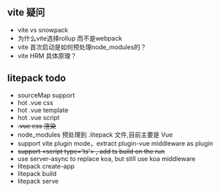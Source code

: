## vite 疑问

* vite vs snowpack
* 为什么vite选择rollup 而不是webpack
* vite 首次启动是如何预处理node_modules的？
* vite HRM 具体原理？

## litepack todo

* sourceMap support
* hot .vue css
* hot .vue template
* hot .vue script
* ~~.vue css 渲染~~
* node_modules 预处理到 .litepack 文件,目前主要是 Vue
* support vite plugin mode，extract plugin-vue middleware as plugin
* ~~support \<script type='ts'\> , add ts build on the run~~
* use server-async to replace koa, but still use koa middleware
* litepack create-app
* litepack build
* litepack serve